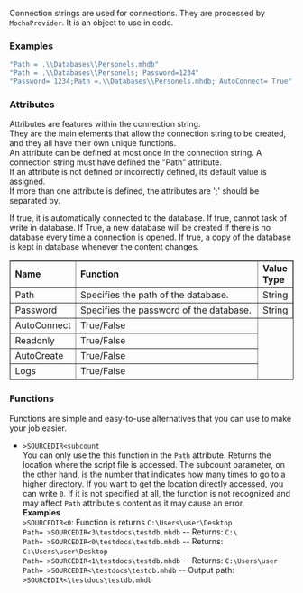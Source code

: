 Connection strings are used for connections. They are processed by ``MochaProvider``.  It is an object to use in code.

### Examples
```C#
"Path = .\\Databases\\Personels.mhdb"
"Path = .\\Databases\\Personels; Password=1234"
"Password= 1234;Path =.\\Databases\\Personels.mhdb; AutoConnect= True"
```

### Attributes
Attributes are features within the connection string.<br>
They are the main elements that allow the connection string to be created, and they all have their own unique functions.<br>
An attribute can be defined at most once in the connection string. A connection string must have defined the "Path" attribute.<br>
If an attribute is not defined or incorrectly defined, its default value is assigned.<br>
If more than one attribute is defined, the attributes are ';' should be separated by.
<table border="1">
    <tr>
        <td width="15%"><strong>Name</strong></td>
        <td width="75%"><strong>Function</strong></td>
        <td width="20%"><strong>Value Type</strong></td>
    </tr>
    <tr>
        <td>Path</td>
        <td>Specifies the path of the database.</td>
        <td>String</td>
    </tr>
    <tr>
        <td>Password</td>
        <td>Specifies the password of the database.</td>
        <td>String</td>
    </tr>
    <tr>
        <td>AutoConnect</td>
        <td">If true, it is automatically connected to the database.</td>
        <td>True/False</td>
    </tr>
    <tr>
        <td>Readonly</td>
        <td">If true, cannot task of write in database.</td>
        <td>True/False</td>
    </tr>
    <tr>
        <td>AutoCreate</td>
        <td">If True, a new database will be created if there is no database every time a connection is opened.</td>
        <td>True/False</td>
    </tr>
    <tr>
        <td>Logs</td>
        <td">If true, a copy of the database is kept in database whenever the content changes.</td>
        <td>True/False</td>
    </tr>
</table>

### Functions
Functions are simple and easy-to-use alternatives that you can use to make your job easier.<br>

- ```>SOURCEDIR<subcount``` <br>
You can only use the this function in the ``Path`` attribute. Returns the location where the script file is accessed. The subcount parameter, on the other hand, is the number that indicates how many times to go to a higher directory. If you want to get the location directly accessed, you can write ``0``. If it is not specified at all, the function is not recognized and may affect ``Path`` attribute's content as it may cause an error.
<br><b>Examples</b><br>
```>SOURCEDIR<0```: Function is returns ```C:\Users\user\Desktop``` <br>
```Path= >SOURCEDIR<3\testdocs\testdb.mhdb``` -- Returns: ```C:\``` <br>
```Path= >SOURCEDIR<0\testdocs\testdb.mhdb``` -- Returns: ```C:\Users\user\Desktop``` <br>
```Path= >SOURCEDIR<1\testdocs\testdb.mhdb``` -- Returns: ```C:\Users\user``` <br>
```Path= >SOURCEDIR<\testdocs\testdb.mhdb``` -- Output path: ```>SOURCEDIR<\testdocs\testdb.mhdb```

